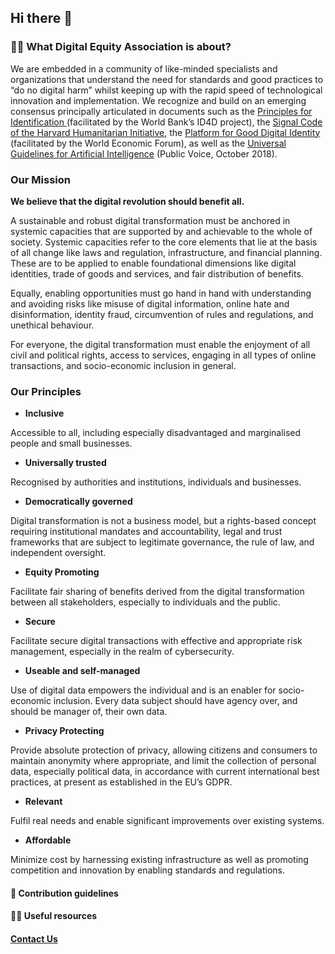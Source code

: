 ## Hi there 👋

### 🙋‍♀️ What Digital Equity Association is about?

We are embedded in a community of like-minded specialists and organizations that understand the need for standards and good practices to “do no digital harm” whilst keeping up with the rapid speed of technological innovation and implementation. We recognize and build on an emerging consensus principally articulated in documents such as the [Principles for Identification ](https://id4d.worldbank.org/principles)(facilitated by the World Bank’s ID4D project), the [Signal Code of the Harvard Humanitarian Initiative](https://signalcode.org/), the [Platform for Good Digital Identity](https://www.weforum.org/projects/digital-identity) (facilitated by the World Economic Forum), as well as the [Universal Guidelines for Artificial Intelligence](https://thepublicvoice.org/ai-universal-guidelines/) (Public Voice, October 2018).

### Our Mission

**We believe that the digital revolution should benefit all.** 

A sustainable and robust digital transformation must be anchored in systemic capacities that are supported by and achievable to the whole of society. Systemic capacities refer to the core elements that lie at the basis of all change like laws and regulation, infrastructure, and financial planning. These are to be applied to enable foundational dimensions like digital identities, trade of goods and services, and fair distribution of benefits.  

Equally, enabling opportunities must go hand in hand with understanding and avoiding risks like misuse of digital information, online hate and disinformation, identity fraud, circumvention of rules and regulations, and unethical behaviour.    

For everyone, the digital transformation must enable the enjoyment of all civil and political rights, access to services, engaging in all types of online transactions, and socio-economic inclusion in general.     

### Our Principles 

- **Inclusive**

Accessible to all, including especially disadvantaged and marginalised people and small businesses.

- **Universally trusted**

Recognised by authorities and institutions, individuals and businesses. 

- **Democratically governed**

Digital transformation is not a business model, but a rights-based concept requiring institutional mandates and accountability, legal and trust frameworks that are subject to legitimate governance, the rule of law, and independent oversight.

- **Equity Promoting**

Facilitate fair sharing of benefits derived from the digital transformation between all stakeholders, especially to individuals and the public.

- **Secure**

Facilitate secure digital transactions with effective and appropriate risk management, especially in the realm of cybersecurity.

- **Useable and self-managed**

Use of digital data empowers the individual and is an enabler for socio-economic inclusion. Every data subject should have agency over, and should be manager of, their own data.

- **Privacy Protecting**

Provide absolute protection of privacy, allowing citizens and consumers to maintain anonymity where appropriate, and limit the collection of personal data, especially political data, in accordance with current international best practices, at present as established in the EU’s GDPR.

- **Relevant**

Fulfil real needs and enable significant improvements over existing systems.

- **Affordable**

Minimize cost by harnessing existing infrastructure as well as promoting competition and innovation by enabling standards and regulations.


#### 🌈 Contribution guidelines


#### 👩‍💻 Useful resources 



#### [Contact Us](https://d-eq.org/contact-us)

